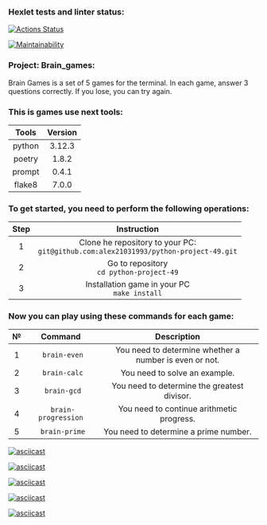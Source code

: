 ### Hexlet tests and linter status:
[![Actions Status](https://github.com/alex21031993/python-project-49/actions/workflows/hexlet-check.yml/badge.svg)](https://github.com/alex21031993/python-project-49/actions)

[![Maintainability](https://api.codeclimate.com/v1/badges/6d5319da56091717a6f9/maintainability)](https://codeclimate.com/github/alex21031993/python-project-49/maintainability)

### Project: Brain_games:

Brain Games is a set of 5 games for the terminal.
In each game, answer 3 questions correctly.
If you lose, you can try again.

### This is games use next tools:

| Tools  | Version |
|:------:|:-------:|
| python |  3.12.3   |
| poetry |  1.8.2    |
| prompt |  0.4.1    |
| flake8 |  7.0.0    |

### To get started, you need to perform the following operations:

| Step |                                     Instruction                                         |
|:----:|:---------------------------------------------------------------------------------------:|
|  1   | Clone he repository to your PC:<br/>`git@github.com:alex21031993/python-project-49.git` |
|  2   |                     Go to repository<br/>`cd python-project-49`                         |
|  3   |                   Installation game in your PC<br/>`make install`                       |

### Now you can play using these commands for each game:

|  №   |       Command        |                      Description                       |
|:----:|:--------------------:|:------------------------------------------------------:|
|  1   |    ` brain-even`     | You need to determine whether a number is even or not. |
|  2   |    ` brain-calc`     |             You need to solve an example.              |
|  3   |     ` brain-gcd`     |      You need to determine the greatest divisor.       |
|  4   | ` brain-progression` |       You need to continue arithmetic progress.        |
|  5   |    ` brain-prime`    |         You need to determine a prime number.

[![asciicast](https://asciinema.org/a/yqhRBAUxIdYi0AgO7AJVs0DIf.svg)](https://asciinema.org/a/yqhRBAUxIdYi0AgO7AJVs0DIf)

[![asciicast](https://asciinema.org/a/WHUKAf07LD7ypwiPp5iN4BkTa.svg)](https://asciinema.org/a/WHUKAf07LD7ypwiPp5iN4BkTa)

[![asciicast](https://asciinema.org/a/qipSYmW7NemSCFPoOBnrA7dmU.svg)](https://asciinema.org/a/qipSYmW7NemSCFPoOBnrA7dmU)

[![asciicast](https://asciinema.org/a/XepBwJSeVI6SxDgYBQeEmVKSq.svg)](https://asciinema.org/a/XepBwJSeVI6SxDgYBQeEmVKSq)

[![asciicast](https://asciinema.org/a/X93htUT2yfmlh6gpeBL8NAkY7.svg)](https://asciinema.org/a/X93htUT2yfmlh6gpeBL8NAkY7)

